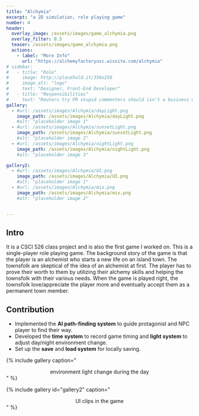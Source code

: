```yaml
---
title: "Alchymia"
excerpt: "a 2D simulation, role playing game"
number: 4
header:
  overlay_image: /assets/images/game_alchymia.png
  overlay_filter: 0.5
  teaser: /assets/images/game_alchymia.png
  actions:
    - label: "More Info"
      url: "https://alchemyfactoryusc.wixsite.com/alchymia"
# sidebar:
#   - title: "Role"
#     image: http://placehold.it/350x250
#     image_alt: "logo"
#     text: "Designer, Front-End Developer"
#   - title: "Responsibilities"
#     text: "Reuters try PR stupid commenters should isn't a business model"
gallery:
  - #url: /assets/images/Alchymia/dayLight.png
    image_path: /assets/images/Alchymia/dayLight.png
    #alt: "placeholder image 1"
  - #url: /assets/images/Alchymia/sunsetLight.png
    image_path: /assets/images/Alchymia/sunsetLight.png
    #alt: "placeholder image 2"
  - #url: /assets/images/Alchymia/nightLight.png
    image_path: /assets/images/Alchymia/nightLight.png
    #alt: "placeholder image 3"

gallery2:
  - #url: /assets/images/Alchymia/UI.png
    image_path: /assets/images/Alchymia/UI.png
    #alt: "placeholder image 1"
  - #url: /assets/images/Alchymia/mix.png
    image_path: /assets/images/Alchymia/mix.png
    #alt: "placeholder image 2"


---
```


## Intro
It is a CSCI 526 class project and is also the first game I worked on. This is a single-player role playing game.
The background story of the game is that the player is an alchemist who starts a new life on an island town. The townsfolk are skeptical of the idea of an alchemist at first. The player has to prove their worth to them by utilizing their alchemy skills and helping the townsfolk with their various needs. When the game is played right, the townsfolk love/appreciate the player more and eventually accept them as a permanent town member.   

## Contribution
* Implemented the **AI path-finding system** to guide protagonist and NPC player to find their way.
* Developed the **time system** to record game timing and **light system** to adjust day/night environment change.
* Set up the **save** and **load system** for locally saving.

{% include gallery caption="<center>environment light change during the day</center>" %}

{% include gallery id="gallery2" caption="<center>UI clips in the game</center>" %}
